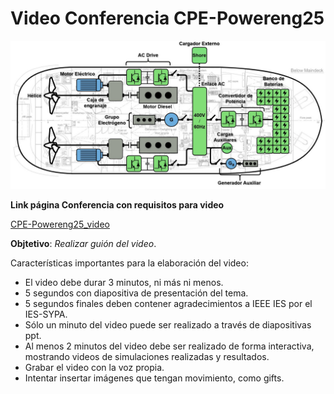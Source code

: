 # Video Conferencia CPE-Powereng25

![ ](https://github.com/LEOSZ8/Video_Powereng25/blob/36b570219eb287faec52429b8269a5520489e66c/Esquema_General.jpg)

**Link página Conferencia con requisitos para video**

[CPE-Powereng25_video](https://cpepowereng2025.org/student-yp-activity-2-2/)

**Objtetivo**: _Realizar guión del video_.

Características importantes para la elaboración del video:

- El video debe durar 3 minutos, ni más ni menos.
- 5 segundos con diapositiva de presentación del tema.
- 5 segundos finales deben contener agradecimientos a IEEE IES por el IES-SYPA.
- Sólo un minuto del video puede ser realizado a través de diapositivas ppt.
- Al menos 2 minutos del video debe ser realizado de forma interactiva, mostrando videos de simulaciones realizadas y resultados.
- Grabar el video con la voz propia.
- Intentar insertar imágenes que tengan movimiento, como gifts.
